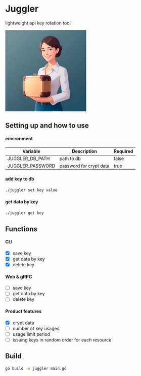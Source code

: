 # Juggler

lightweight api key rotation tool

<img src="logo.png" alt="logo" style="width:256px;"/>

## Setting up and how to use
#### environment

| Variable | Description | Required |
| --- | --- | --- |
| JUGGLER_DB_PATH | path to db | false |
| JUGGLER_PASSWORD | password for crypt data | true |

#### add key to db
```bash
./juggler set key value
```

#### get data by key
```bash
./juggler get key
```

## Functions
#### CLI
- [x] save key
- [x] get data by key
- [x] delete key
#### Web & gRPC
- [ ] save key
- [ ] get data by key
- [ ] delete key
#### Product features
- [x] crypt data
- [ ] number of key usages
- [ ] usage limit period
- [ ] issuing keys in random order for each resource

## Build
```bash
go build -o juggler main.go
```
